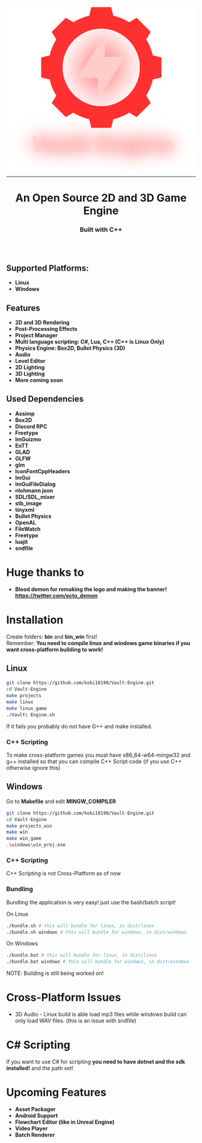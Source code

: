 <div align="center">
<img src="build/logo_github.png" width="500px">

---

<h2 style="font-size: 28px">An Open Source 2D and 3D Game Engine</h2>
<h3 align="center">Built with C++</h3>
</div>

<br>
<br>

## Supported Platforms:

- **Linux**
- **Windows**

## Features

- **2D and 3D Rendering**
- **Post-Processing Effects**
- **Project Manager**
- **Multi language scripting: C#, Lua, C++ (C++ is Linux Only)**
- **Physics Engine: Box2D, Bullet Physics (3D)**
- **Audio**
- **Level Editor**
- **2D Lighting**
- **3D Lighting**
- **More coming soon**

## Used Dependencies

- **Assimp**
- **Box2D**
- **Discord RPC**
- **Freetype**
- **ImGuizmo**
- **EnTT**
- **GLAD**
- **GLFW**
- **glm**
- **IconFontCppHeaders**
- **ImGui**
- **ImGuiFileDialog**
- **nlohmann json**
- **SDL/SDL_mixer**
- **stb_image**
- **tinyxml**
- **Bullet Physics**
- **OpenAL**
- **FileWatch**
- **Freetype**
- **luajit**
- **sndfile**

# Huge thanks to

- **Blood demon for remaking the logo and making the banner! https://twitter.com/ecto_demon**

# Installation

Create folders: **bin** and **bin_win** first! \
Remember: **You need to compile linux and windows game binaries if you want cross-platform building to work!**

## **Linux**

```bash
git clone https://github.com/koki10190/Vault-Engine.git
cd Vault-Engine
make projects
make linux
make linux_game
./Vault\ Engine.sh
```

If it fails you probably do not have G++ and make installed.

### C++ Scripting

To make cross-platform games you must have x86_64-w64-mingw32 and g++ installed so that you can compile C++ Script code (if you use C++ otherwise ignore this)

## **Windows**

Go to **Makefile** and edit **MINGW_COMPILER**

```bash
git clone https://github.com/koki10190/Vault-Engine.git
cd Vault-Engine
make projects_win
make win
make win_game
.\windows\win_proj.exe
```

### C++ Scripting

C++ Scripting is not Cross-Platform as of now

### **Bundling**

Bundling the application is very easy! just use the bash/batch script!

On Linux

```bash
./bundle.sh # this will bundle for linux, in dist/linux
./bundle.sh windows # this will bundle for windows, in dist/windows
```

On Windows

```bash
./bundle.bat # this will bundle for linux, in dist/linux
./bundle.bat windows # this will bundle for windows, in dist/windows
```

NOTE: Building is still being worked on!

# **Cross-Platform Issues**

- 3D Audio - Linux build is able load mp3 files while windows build can only load WAV files. (this is an issue with sndfile)

# **C# Scripting**

If you want to use C# for scripting **you need to have dotnet and the sdk installed!** and the path set!

# Upcoming Features

- **Asset Packager**
- **Android Support**
- **Flowchart Editor (like in Unreal Engine)**
- **Video Player**
- **Batch Renderer**
